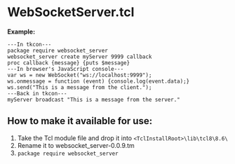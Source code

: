 # WebSocketServer.tcl

**Example:**
```
---In tkcon---
package require websocket_server
websocket_server create myServer 9999 callback
proc callback {message} {puts $message}
---In browser's JavaScript console---
var ws = new WebSocket("ws://localhost:9999");
ws.onmessage = function (event) {console.log(event.data);}
ws.send("This is a message from the client.");
---Back in tkcon---
myServer broadcast "This is a message from the server."
```

## How to make it available for use:

1. Take the Tcl module file and drop it into `<TclInstallRoot>\lib\tcl8\8.6\`
2. Rename it to websocket_server-0.0.9.tm
3. `package require websocket_server`
